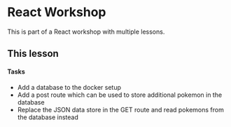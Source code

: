 # React Workshop

This is part of a React workshop with multiple lessons.

## This lesson

#### Tasks

- Add a database to the docker setup
- Add a post route which can be used to store additional pokemon in the database
- Replace the JSON data store in the GET route and read pokemons from the database instead